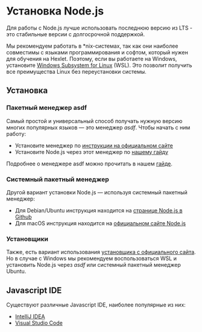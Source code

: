 # Установка Node.js

Для работы с Node.js лучше использовать последнюю версию из LTS - это стабильные версии с долгосрочной поддержкой.

Мы рекомендуем работать в *nix-системах, так как они наиболее совместимы с языками программирования и софтом, который нужен для обучения на Hexlet. Поэтому, если вы работаете на Windows, установите [Windows Subsystem for Linux](https://docs.microsoft.com/ru-ru/windows/wsl/install-win10) (WSL). Это позволит получить все преимущества Linux без переустановки системы.

## Установка

### Пакетный менеджер asdf

Самый простой и универсальный способ получать нужную версию многих популярных языков — это менеджер *asdf*. Чтобы начать с ним работу:
* Установите менеджер по [инструкции на официальном сайте](https://asdf-vm.com/#/core-manage-asdf?id=install)
* Установите Node.js через этот менеджер по [нашему гайду](https://guides.hexlet.io/version_managers/#универсальный-менеджер)

Подробнее о менеджере asdf можно прочитать в нашем [гайде](https://guides.hexlet.io/version_managers/#%D1%83%D0%BD%D0%B8%D0%B2%D0%B5%D1%80%D1%81%D0%B0%D0%BB%D1%8C%D0%BD%D1%8B%D0%B9-%D0%BC%D0%B5%D0%BD%D0%B5%D0%B4%D0%B6%D0%B5%D1%80).


### Системный пакетный менеджер

Другой вариант установки Node.js — используя системный пакетный менеджер:
* Для Debian/Ubuntu инструкция находится на [странице Node.js в Github](https://github.com/nodesource/distributions/blob/master/README.md#installation-instructions)
* Для macOS инструкция находится на [официальном сайте Node.js](https://nodejs.org/en/download/package-manager/#macos)


### Установщики

Также, есть вариант использования [установщика с официального сайта](https://nodejs.org/en/download/). Но в случае с Windows мы рекомендуем воспользоваться WSL и установить Node.js через *asdf* или системный пакетный менеджер Ubuntu.


## Javascript IDE

Существуют различные Javascript IDE, наиболее популярные из них:
* [IntelliJ IDEA](https://www.jetbrains.com/ru-ru/webstorm/)
* [Visual Studio Code](https://code.visualstudio.com/)
